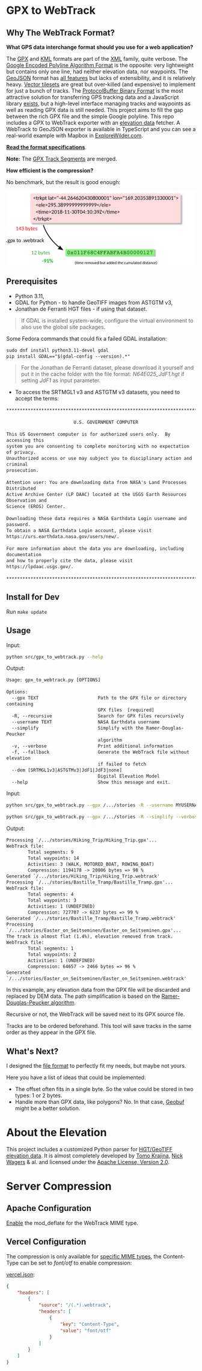 # GPX to WebTrack

## Why The WebTrack Format?

**What GPS data interchange format should you use for a web application?**

The [GPX](https://en.wikipedia.org/wiki/GPS_Exchange_Format "GPS Exchange Format") and [KML](https://en.wikipedia.org/wiki/Keyhole_Markup_Language "Keyhole Markup Language") formats are part of the [XML](https://en.wikipedia.org/wiki/XML "Extensible Markup Language") family, quite verbose. The [Google Encoded Polyline Algorithm Format](https://developers.google.com/maps/documentation/utilities/polylinealgorithm "Polyline Format") is the opposite: very lightweight but contains only one line, had neither elevation data, nor waypoints. The [GeoJSON](https://en.wikipedia.org/wiki/GeoJSON "GeoJSON Format") format has [all features](https://tools.ietf.org/html/rfc7946#section-3.1.1 "The GeoJSON Format Spec") but lacks of extensibility, and it is relatively heavy. [Vector tilesets](https://docs.mapbox.com/help/glossary/tileset/#vector-tilesets "Vector tilesets definition") are great but over-killed (and expensive) to implement for just a bunch of tracks. The [ProtocolBuffer Binary Format](https://github.com/protocolbuffers/protobuf/) is the most attractive solution for transferring GPS tracking data and a JavaScript library [exists](https://github.com/mapbox/pbf "JavaScript library for the Google Protobuf"), but a high-level interface managing tracks and waypoints as well as reading GPX data is still needed. This project aims to fill the gap between the rich GPX file and the simple Google polyline. This repo includes a GPX to WebTrack exporter with an [elevation data](DEM.md) fetcher. A WebTrack to GeoJSON exporter is available in TypeScript and you can see a real-world example with Mapbox in [ExploreWilder.com](https://explorewilder.com).

**[Read the format specifications](SPEC.md)**.

**Note:** The [GPX Track Segments](https://www.topografix.com/GPX/1/1/#type_trksegType "GPX <trkseg/> definition") are merged.

**How efficient is the compression?**

No benchmark, but the result is good enough:

![Basic Perf Overview](./man/basic_perf_overview.png)

## Prerequisites

* Python 3.11,
* GDAL for Python - to handle GeoTIFF images from ASTGTM v3,
* Jonathan de Ferranti HGT files - if using that dataset.

> If GDAL is installed system-wide, configure the virtual environment to also use the global site packages.

Some Fedora commands that could fix a failed GDAL installation:
```
sudo dnf install python3.11-devel gdal
pip install GDAL=="$(gdal-config --version).*"
```

> For the Jonathan de Ferranti dataset, please download it yourself and put it in the cache folder with the file format: *N64E025_JdF1.hgt* if setting *JdF1* as input parameter.

* To access the SRTMGL1 v3 and ASTGTM v3 datasets, you need to accept the terms:

```
********************************************************************************

                         U.S. GOVERNMENT COMPUTER

This US Government computer is for authorized users only.  By accessing this
system you are consenting to complete monitoring with no expectation of privacy.
Unauthorized access or use may subject you to disciplinary action and criminal
prosecution.

Attention user: You are downloading data from NASA's Land Processes Distributed
Active Archive Center (LP DAAC) located at the USGS Earth Resources Observation and
Science (EROS) Center.

Downloading these data requires a NASA Earthdata Login username and password.
To obtain a NASA Earthdata Login account, please visit
https://urs.earthdata.nasa.gov/users/new/.

For more information about the data you are downloading, including documentation
and how to properly cite the data, please visit https://lpdaac.usgs.gov/.

********************************************************************************
```

## Install for Dev

Run `make update`

## Usage

Input:
```sh
python src/gpx_to_webtrack.py --help
```

Output:
```
Usage: gpx_to_webtrack.py [OPTIONS]

Options:
  --gpx TEXT                      Path to the GPX file or directory containing
                                  GPX files  [required]
  -R, --recursive                 Search for GPX files recursively
  --username TEXT                 NASA Earthdata username
  --simplify                      Simplify with the Ramer-Douglas-Peucker
                                  algorithm
  -v, --verbose                   Print additional information
  -f, --fallback                  Generate the WebTrack file without elevation
                                  if failed to fetch
  --dem [SRTMGL1v3|ASTGTMv3|JdF1|JdF3|none]
                                  Digital Elevation Model
  --help                          Show this message and exit.
```

Input:
```sh
python src/gpx_to_webtrack.py --gpx /.../stories -R --username MYUSERNAME --simplify --verbose --dem SRTMGL1v3
```
```sh
python src/gpx_to_webtrack.py --gpx /.../stories -R --simplify --verbose --dem JdF1
```

Output:
```
Processing `/.../stories/Hiking_Trip/Hiking_Trip.gpx'...
WebTrack file:
        Total segments: 9
        Total waypoints: 14
        Activities: 3 (WALK, MOTORED_BOAT, ROWING_BOAT)
        Compression: 1194178 -> 20806 bytes => 98 %
Generated `/.../stories/Hiking_Trip/Hiking_Trip.webtrack'
Processing `/.../stories/Bastille_Tramp/Bastille_Tramp.gpx'...
WebTrack file:
        Total segments: 4
        Total waypoints: 3
        Activities: 1 (UNDEFINED)
        Compression: 727707 -> 6237 bytes => 99 %
Generated `/.../stories/Bastille_Tramp/Bastille_Tramp.webtrack'
Processing `/.../stories/Easter_on_Seitseminen/Easter_on_Seitseminen.gpx'...
The track is almost flat (1.4%), elevation removed from track.
WebTrack file:
        Total segments: 1
        Total waypoints: 2
        Activities: 1 (UNDEFINED)
        Compression: 64657 -> 2466 bytes => 96 %
Generated `/.../stories/Easter_on_Seitseminen/Easter_on_Seitseminen.webtrack'
```

In this example, any elevation data from the GPX file will be discarded and replaced by DEM data. The path simplification is based on the [Ramer-Douglas-Peucker algorithm](https://en.wikipedia.org/wiki/Ramer%E2%80%93Douglas%E2%80%93Peucker_algorithm).

Recursive or not, the WebTrack will be saved next to its GPX source file.

Tracks are to be ordered beforehand. This tool will save tracks in the same order as they appear in the GPX file.

## What's Next?

I designed the [file format](SPEC.md) to perfectly fit my needs, but maybe not yours.

Here you have a list of ideas that could be implemented:

- The offset often fits in a single byte. So the value could be stored in two types: 1 or 2 bytes.
- Handle more than GPX data, like polygons? No. In that case, [Geobuf](https://github.com/mapbox/geobuf) might be a better solution.

# About the Elevation

This project includes a customized Python parser for [HGT/GeoTIFF elevation data](DEM.md). It is almost completely developed by [Tomo Krajina](http://github.com/tkrajina), [Nick Wagers](https://github.com/nawagers) & al. and licensed under the [Apache License, Version 2.0](http://www.apache.org/licenses/LICENSE-2.0).

# Server Compression

## Apache Configuration

[Enable](./man/mod_deflate.md "Enable Apache mod_deflate With cPanel") the mod_deflate for the WebTrack MIME type.

## Vercel Configuration

The compression is only available for [specific MIME types](https://vercel.com/docs/concepts/edge-network/compression#mime-types--compress), the Content-Type can be set to *font/otf* to enable compression:

[vercel.json](https://vercel.com/docs/cli#project-configuration/headers):
```json
{
    "headers": [
        {
            "source": "/(.*).webtrack",
            "headers": [
                {
                    "key": "Content-Type",
                    "value": "font/otf"
                }
            ]
        }
    ]
}
```
